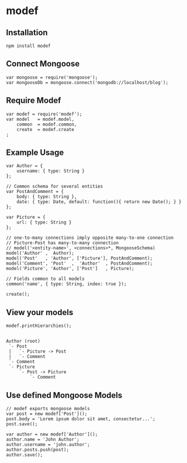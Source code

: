 # modef


## Installation
	npm install modef


## Connect Mongoose
	var mongoose = require('mongoose');
	var mongooseDb = mongoose.connect('mongodb://localhost/blog');


## Require Modef
	var modef = require('modef');
	var model	= modef.model,
		common	= modef.common,
		create	= modef.create
	;


## Example Usage
	var Author = {
		username: { type: String }
	};

	// Common schema for several entities
	var PostAndComment = {
		body: { type: String },
		date: { type: Date, default: function(){ return new Date(); } }
	};

	var Picture = {
		url: { type: String }
	};

	// one-to-many connections imply opposite many-to-one connection
	// Picture-Post has many-to-many connection
	// model('<entity-name>', <connections>*, MongooseSchema)
	model('Author' ,  Author);
	model('Post'   , 'Author', ['Picture'], PostAndComment);
	model('Comment', 'Post'  ,  'Author'  , PostAndComment);
	model('Picture', 'Author', ['Post']   , Picture);

	// Fields common to all models
	common('name', { type: String, index: true });

	create();


## View your models
	modef.printHierarchies();


	Author (root)
	 `- Post
	 |   `- Picture -> Post
	 |   `- Comment
	 `- Comment
	 `- Picture
	     `- Post -> Picture
	         `- Comment


## Use defined Mongoose Models
	// modef exports mongoose models
	var post = new modef['Post']();
	post.body = 'Lorem ipsum dolor sit amet, consectetur...';
	post.save();

	var author = new modef['Author']();
	author.name = 'John Author';
	author.username = 'john.author';
	author.posts.push(post);
	author.save();
